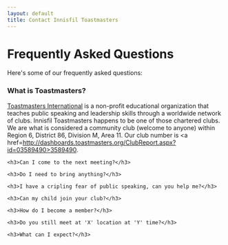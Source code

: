 ```yaml
---
layout: default
title: Contact Innisfil Toastmasters
---
```


<div class="post">
  <h1 class="pageTitle">Frequently Asked Questions</h1>

  <p class="intro">Here's some of our frequently asked questions:</p>
    
  <h3>What is Toastmasters?</h3>
  <p>

  <a href=https://www.toastmasters.org/about/all-about-toastmasters>Toastmasters International</a> is a non-profit educational organization that teaches public speaking and leadership skills through a worldwide network of clubs. Innisfil Toastmasters happens to be one of those chartered clubs. We are what is considered a community club (welcome to anyone) within Region 6, District 86, Division M, Area 11. Our club number is <a href=http://dashboards.toastmasters.org/ClubReport.aspx?id=03589490>3589490</a>.
  </p>

    <h3>Can I come to the next meeting?</h3>

    <h3>Do I need to bring anything?</h3>

    <h3>I have a cripling fear of public speaking, can you help me?</h3>

    <h3>Can my child join your club?</h3>

    <h3>How do I become a member?</h3>

    <h3>Do you still meet at 'X' location at 'Y' time?</h3>

    <h3>What can I expect?</h3>


  
</div>